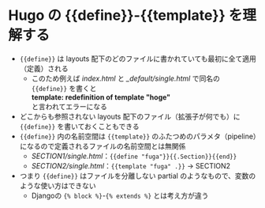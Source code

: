 Hugo の {{define}}-{{template}} を理解する
==========================================

* `{{define}}` は layouts 配下のどのファイルに書かれていても最初に全て適用（定義）される
    * このため例えば _index.html_ と _\_default/single.html_ で同名の `{{define}}` を書くと  
    __template: redefinition of template "hoge"__  
    と言われてエラーになる
* どこからも参照されない layouts 配下のファイル（拡張子が何でも）に `{{define}}` を書いておくこともできる
* `{{define}}` 内の名前空間は `{{template}}` のふたつめのパラメタ（pipeline）になるので定義されるファイルの名前空間とは無関係
    * _SECTION1/single.html_：`{{define "fuga"}}{{.Section}}{{end}}`
    * _SECTION2/single.html_：`{{template "fuga" .}}` → SECTION2
* つまり `{{define}}` はファイルを分離しない partial のようなもので、変数のような使い方はできない
    * Djangoの `{% block %}`-`{% extends %}` とは考え方が違う
